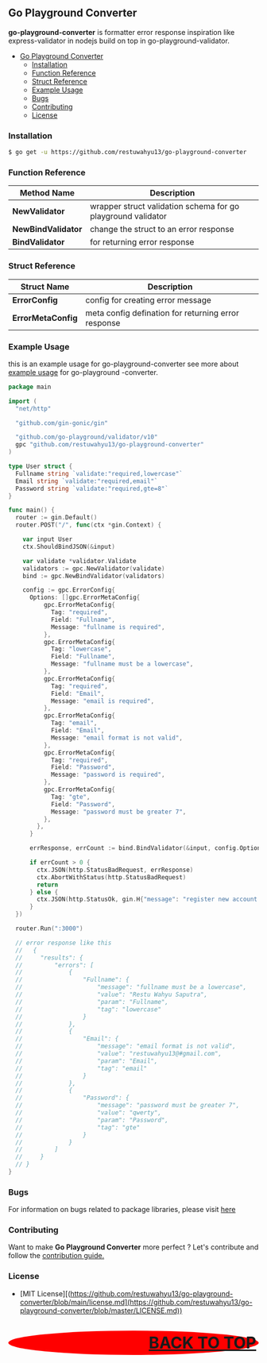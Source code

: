 ## Go Playground Converter

**go-playground-converter** is formatter error response inspiration like express-validator in nodejs build on top in
go-playground-validator.

- [Go Playground Converter](#go-playground-converter)
  - [Installation](#installation)
  - [Function Reference](#function-reference)
  - [Struct Reference](#struct-reference)
  - [Example Usage](#example-usage)
  - [Bugs](#bugs)
  - [Contributing](#contributing)
  - [License](#license)

### Installation

```sh
$ go get -u https://github.com/restuwahyu13/go-playground-converter
```

### Function Reference

| Method Name          | Description                                                  |
| -------------------- | ------------------------------------------------------------ |
| **NewValidator**     | wrapper struct validation schema for go playground validator |
| **NewBindValidator** | change the struct to an error response                       |
| **BindValidator**    | for returning error response                                 |

### Struct Reference

| Struct Name         | Description                                         |
| ------------------- | --------------------------------------------------- |
| **ErrorConfig**     | config for creating error message                   |
| **ErrorMetaConfig** | meta config defination for returning error response |

### Example Usage

this is an example usage for go-playground-converter see more about
[example usage](https://github.com/restuwahyu13/go-playground-converter/tree/master/example) for go-playground -converter.

```go
package main

import (
  "net/http"

  "github.com/gin-gonic/gin"

  "github.com/go-playground/validator/v10"
  gpc "github.com/restuwahyu13/go-playground-converter"
)

type User struct {
  Fullname string `validate:"required,lowercase"`
  Email string `validate:"required,email"`
  Password string `validate:"required,gte=8"`
}

func main() {
  router := gin.Default()
  router.POST("/", func(ctx *gin.Context) {

    var input User
    ctx.ShouldBindJSON(&input)

    var validate *validator.Validate
    validators := gpc.NewValidator(validate)
    bind := gpc.NewBindValidator(validators)

    config := gpc.ErrorConfig{
      Options: []gpc.ErrorMetaConfig{
          gpc.ErrorMetaConfig{
            Tag: "required",
            Field: "Fullname",
            Message: "fullname is required",
          },
          gpc.ErrorMetaConfig{
            Tag: "lowercase",
            Field: "Fullname",
            Message: "fullname must be a lowercase",
          },
          gpc.ErrorMetaConfig{
            Tag: "required",
            Field: "Email",
            Message: "email is required",
          },
          gpc.ErrorMetaConfig{
            Tag: "email",
            Field: "Email",
            Message: "email format is not valid",
          },
          gpc.ErrorMetaConfig{
            Tag: "required",
            Field: "Password",
            Message: "password is required",
          },
          gpc.ErrorMetaConfig{
            Tag: "gte",
            Field: "Password",
            Message: "password must be greater 7",
          },
        },
      }

      errResponse, errCount := bind.BindValidator(&input, config.Options)

      if errCount > 0 {
        ctx.JSON(http.StatusBadRequest, errResponse)
        ctx.AbortWithStatus(http.StatusBadRequest)
        return
      } else {
        ctx.JSON(http.StatusOk, gin.H{"message": "register new account successfully"})
      }
  })

  router.Run(":3000")

  // error response like this
  //   {
  //     "results": {
  //         "errors": [
  //             {
  //                 "Fullname": {
  //                     "message": "fullname must be a lowercase",
  //                     "value": "Restu Wahyu Saputra",
  //                     "param": "Fullname",
  //                     "tag": "lowercase"
  //                 }
  //             },
  //             {
  //                 "Email": {
  //                     "message": "email format is not valid",
  //                     "value": "restuwahyu13@#gmail.com",
  //                     "param": "Email",
  //                     "tag": "email"
  //                 }
  //             },
  //             {
  //                 "Password": {
  //                     "message": "password must be greater 7",
  //                     "value": "qwerty",
  //                     "param": "Password",
  //                     "tag": "gte"
  //                 }
  //             }
  //         ]
  //     }
  // }
}
```

### Bugs

For information on bugs related to package libraries, please visit
[here](https://github.com/restuwahyu13/go-playground-converter/issues)

### Contributing

Want to make **Go Playground Converter** more perfect ? Let's contribute and follow the
[contribution guide.](https://github.com/restuwahyu13/go-playground-converter/blob/master/CONTRIBUTING.md)

### License

- [MIT
  License][(https://github.com/restuwahyu13/go-playground-converter/blob/main/license.md](https://github.com/restuwahyu13/go-playground-converter/blob/master/LICENSE.md))

<p align="right" style="padding: 5px; border-radius: 100%; background-color: red; font-size: 2rem;">
  <b><a href="#go-playground-converter">BACK TO TOP</a></b>
</p>
